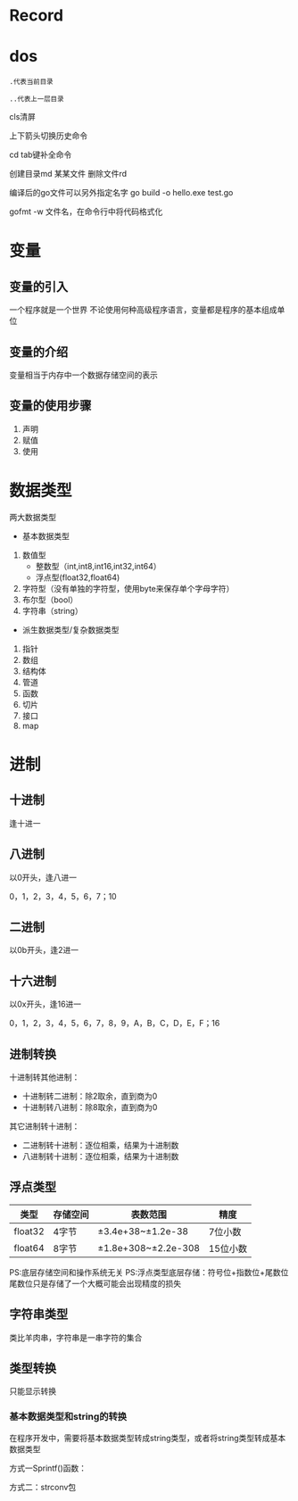 #  Record

# dos

`.代表当前目录`

`..代表上一层目录`

cls清屏

上下箭头切换历史命令

cd tab键补全命令

创建目录md 某某文件
删除文件rd

编译后的go文件可以另外指定名字
go build -o hello.exe test.go

gofmt -w 文件名，在命令行中将代码格式化

# 变量

## 变量的引入

一个程序就是一个世界
不论使用何种高级程序语言，变量都是程序的基本组成单位

## 变量的介绍

变量相当于内存中一个数据存储空间的表示

## 变量的使用步骤

1. 声明
2. 赋值
3. 使用

# 数据类型

两大数据类型

- 基本数据类型
1. 数值型
   - 整数型（int,int8,int16,int32,int64）
   - 浮点型(float32,float64)
2. 字符型（没有单独的字符型，使用byte来保存单个字母字符）
3. 布尔型（bool）
4. 字符串（string）

- 派生数据类型/复杂数据类型
1. 指针
2. 数组
3. 结构体
4. 管道
5. 函数
6. 切片
7. 接口
8. map

# 进制

## 十进制

逢十进一

## 八进制

以0开头，逢八进一

0，1，2，3，4，5，6，7；10

## 二进制
以0b开头，逢2进一

## 十六进制
以0x开头，逢16进一

0，1，2，3，4，5，6，7，8，9，A，B，C，D，E，F；16

## 进制转换
十进制转其他进制：

- 十进制转二进制：除2取余，直到商为0
- 十进制转八进制：除8取余，直到商为0

其它进制转十进制：

- 二进制转十进制：逐位相乘，结果为十进制数
- 八进制转十进制：逐位相乘，结果为十进制数

## 浮点类型

|类型|存储空间|表数范围|精度|
|---|-------|-------|----|
|float32|4字节|±3.4e+38~±1.2e-38|7位小数|
|float64|8字节|±1.8e+308~±2.2e-308|15位小数|

PS:底层存储空间和操作系统无关
PS:浮点类型底层存储：符号位+指数位+尾数位
尾数位只是存储了一个大概可能会出现精度的损失


## 字符串类型

类比羊肉串，字符串是一串字符的集合


## 类型转换

只能显示转换

### 基本数据类型和string的转换

在程序开发中，需要将基本数据类型转成string类型，或者将string类型转成基本数据类型

方式一Sprintf()函数：

方式二：strconv包